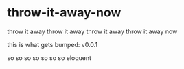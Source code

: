 # throw-it-away-now
throw it away throw it away throw it away throw it away now

this is what gets bumped: v0.0.1


so
so so
so so so
so eloquent

